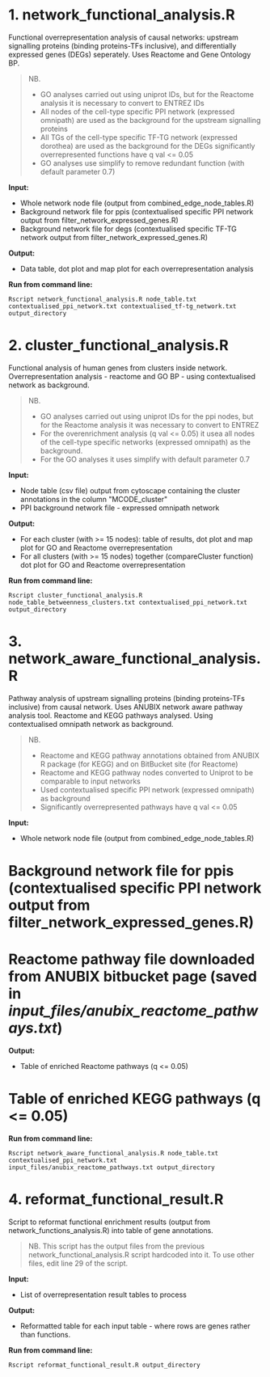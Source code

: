 # 1. network_functional_analysis.R

Functional overrepresentation analysis of causal networks: upstream signalling proteins (binding proteins-TFs inclusive), and differentially expressed genes (DEGs) seperately. Uses Reactome and Gene Ontology BP.

>NB. 
>* GO analyses carried out using uniprot IDs, but for the Reactome analysis it is necessary to convert to ENTREZ IDs
>* All nodes of the cell-type specific PPI network (expressed omnipath) are used as the background for the upstream signalling proteins
>* All TGs of the cell-type specific TF-TG network (expressed dorothea) are used as the background for the DEGs significantly overrepresented functions have q val <= 0.05
>* GO analyses use simplify to remove redundant function (with default parameter 0.7)

**Input:**

* Whole network node file (output from combined_edge_node_tables.R)
* Background network file for ppis (contextualised specific PPI network output from filter_network_expressed_genes.R)
* Background network file for degs (contextualised specific TF-TG network output from filter_network_expressed_genes.R)
        
**Output:**

* Data table, dot plot and map plot for each overrepresentation analysis

**Run from command line:**
```
Rscript network_functional_analysis.R node_table.txt contextualised_ppi_network.txt contextualised_tf-tg_network.txt output_directory
```

# 2. cluster_functional_analysis.R

Functional analysis of human genes from clusters inside network. Overrepresentation analysis - reactome and GO BP - using contextualised network as background.

>NB. 
>* GO analyses carried out using uniprot IDs for the ppi nodes, but for the Reactome analysis it was necessary to convert to ENTREZ
>* For the overenrichment analysis (q val <= 0.05) it usea all nodes of the cell-type specific networks (expressed omnipath) as the background.
>* For the GO analyses it uses simplify with default parameter 0.7

**Input:**
* Node table (csv file) output from cytoscape containing the cluster annotations in the column "MCODE_cluster"
* PPI background network file - expressed omnipath network

**Output:**
* For each cluster (with >= 15 nodes): table of results, dot plot and map plot for GO and Reactome overrepresentation
* For all clusters (with >= 15 nodes) together (compareCluster function) dot plot for GO and Reactome overrepresentation

**Run from command line:**
 
```
Rscript cluster_functional_analysis.R node_table_betweenness_clusters.txt contextualised_ppi_network.txt output_directory
```

# 3. network_aware_functional_analysis.R

Pathway analysis of upstream signalling proteins (binding proteins-TFs inclusive) from causal network. Uses ANUBIX network aware pathway analysis tool. Reactome and KEGG pathways analysed. Using contextualised omnipath network as background.

>NB. 
>* Reactome and KEGG pathway annotations obtained from ANUBIX R package (for KEGG) and on BitBucket site (for Reactome)
>* Reactome and KEGG pathway nodes converted to Uniprot to be comparable to input networks
>* Used contextualised specific PPI network (expressed omnipath) as background
>* Significantly overrepresented pathways have q val <= 0.05

**Input:**
* Whole network node file (output from combined_edge_node_tables.R)
# Background network file for ppis (contextualised specific PPI network output from filter_network_expressed_genes.R)
# Reactome pathway file downloaded from ANUBIX bitbucket page (saved in *input_files/anubix_reactome_pathways.txt*)

**Output:**
* Table of enriched Reactome pathways (q <= 0.05)
# Table of enriched KEGG pathways (q <= 0.05)

**Run from command line:**
 
```
Rscript network_aware_functional_analysis.R node_table.txt contextualised_ppi_network.txt input_files/anubix_reactome_pathways.txt output_directory
```

# 4. reformat_functional_result.R

Script to reformat functional enrichment results (output from network_functions_analysis.R) into table of gene annotations. 

>NB. This script has the output files from the previous network_functional_analysis.R script hardcoded into it. To use other files, edit line 29 of the script.

**Input:**
* List of overrepresentation result tables to process

**Output:**
* Reformatted table for each input table - where rows are genes rather than functions.

**Run from command line:**

```
Rscript reformat_functional_result.R output_directory
```